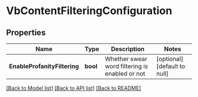 # VbContentFilteringConfiguration

## Properties
Name | Type | Description | Notes
------------ | ------------- | ------------- | -------------
**EnableProfanityFiltering** | **bool** | Whether swear word filtering is enabled or not | [optional] [default to null]

[[Back to Model list]](../README.md#documentation-for-models) [[Back to API list]](../README.md#documentation-for-api-endpoints) [[Back to README]](../README.md)



